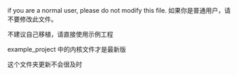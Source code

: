 if you are a normal user, please do not modify this file.
如果你是普通用户，请不要修改此文件。

不建议自己移植，请直接使用示例工程

example_project 中的内核文件才是最新版

这个文件夹更新不会很及时
